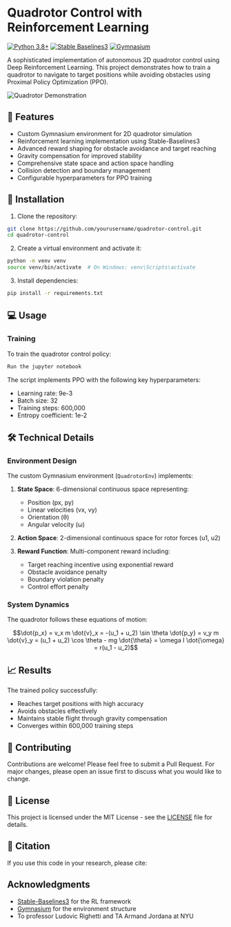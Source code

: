 # Quadrotor Control with Reinforcement Learning

[![Python 3.8+](https://img.shields.io/badge/python-3.8+-blue.svg)](https://www.python.org/downloads/)
[![Stable Baselines3](https://img.shields.io/badge/stable--baselines3-latest-brightgreen)](https://stable-baselines3.readthedocs.io/)
[![Gymnasium](https://img.shields.io/badge/Gymnasium-latest-orange)](https://gymnasium.farama.org/)

A sophisticated implementation of autonomous 2D quadrotor control using Deep Reinforcement Learning. This project demonstrates how to train a quadrotor to navigate to target positions while avoiding obstacles using Proximal Policy Optimization (PPO).

![Quadrotor Demonstration]()

## 🚀 Features

- Custom Gymnasium environment for 2D quadrotor simulation
- Reinforcement learning implementation using Stable-Baselines3
- Advanced reward shaping for obstacle avoidance and target reaching
- Gravity compensation for improved stability
- Comprehensive state space and action space handling
- Collision detection and boundary management
- Configurable hyperparameters for PPO training


## 🔧 Installation

1. Clone the repository:
```bash
git clone https://github.com/yourusername/quadrotor-control.git
cd quadrotor-control
```

2. Create a virtual environment and activate it:
```bash
python -m venv venv
source venv/bin/activate  # On Windows: venv\Scripts\activate
```

3. Install dependencies:
```bash
pip install -r requirements.txt
```

## 💻 Usage

### Training

To train the quadrotor control policy:

```bash
Run the jupyter notebook 
```

The script implements PPO with the following key hyperparameters:
- Learning rate: 9e-3
- Batch size: 32
- Training steps: 600,000
- Entropy coefficient: 1e-2



## 🛠️ Technical Details

### Environment Design

The custom Gymnasium environment (`QuadrotorEnv`) implements:

1. **State Space**: 6-dimensional continuous space representing:
   - Position (px, py)
   - Linear velocities (vx, vy)
   - Orientation (θ)
   - Angular velocity (ω)

2. **Action Space**: 2-dimensional continuous space for rotor forces (u1, u2)

3. **Reward Function**: Multi-component reward including:
   - Target reaching incentive using exponential reward
   - Obstacle avoidance penalty
   - Boundary violation penalty
   - Control effort penalty

### System Dynamics

The quadrotor follows these equations of motion:

```math
\dot{p_x} = v_x
m \dot{v}_x = -(u_1 + u_2) \sin \theta
\dot{p_y} = v_y
m \dot{v}_y = (u_1 + u_2) \cos \theta - mg
\dot{\theta} = \omega
I \dot{\omega} = r(u_1 - u_2)
```

## 📈 Results

The trained policy successfully:
- Reaches target positions with high accuracy
- Avoids obstacles effectively
- Maintains stable flight through gravity compensation
- Converges within 600,000 training steps

## 🤝 Contributing

Contributions are welcome! Please feel free to submit a Pull Request. For major changes, please open an issue first to discuss what you would like to change.

## 📝 License

This project is licensed under the MIT License - see the [LICENSE](LICENSE) file for details.

## 🔗 Citation

If you use this code in your research, please cite:


## Acknowledgments

- [Stable-Baselines3](https://github.com/DLR-RM/stable-baselines3) for the RL framework
- [Gymnasium](https://gymnasium.farama.org/) for the environment structure
- To professor Ludovic Righetti and TA Armand Jordana at NYU 
